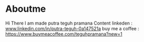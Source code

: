 # Aboutme
Hi There I am made putra teguh pramana
Content
linkeden           : www.linkedin.com/in/putra-teguh-0a147521a
buy me a coffee    : https://www.buymeacoffee.com/teguhpramana?new=1
